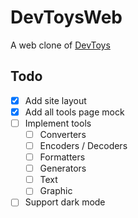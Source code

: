 # DevToysWeb

A web clone of [DevToys](https://github.com/veler/DevToys)

## Todo

- [x] Add site layout
- [x] Add all tools page mock
- [ ] Implement tools
  - [ ] Converters
  - [ ] Encoders / Decoders
  - [ ] Formatters
  - [ ] Generators
  - [ ] Text
  - [ ] Graphic
- [ ] Support dark mode
